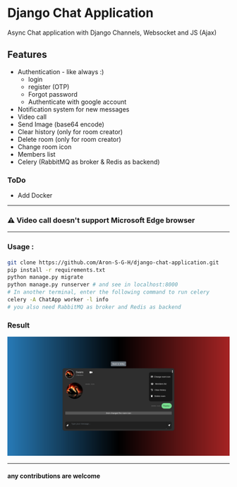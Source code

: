 # Django Chat Application
Async Chat application with Django Channels, Websocket and JS (Ajax) 

## Features
- Authentication - like always :)
  - login
  - register (OTP)
  - Forgot password
  - Authenticate with google account
- Notification system for new messages
- Video call
- Send Image (base64 encode)
- Clear history (only for room creator)
- Delete room (only for room creator)
- Change room icon
- Members list
- Celery (RabbitMQ as broker & Redis as backend)

### ToDo 
- Add Docker

---
### ⚠️ Video call doesn't support Microsoft Edge browser
---

### Usage :
```bash
git clone https://github.com/Aron-S-G-H/django-chat-application.git
pip install -r requirements.txt
python manage.py migrate
python manage.py runserver # and see in localhost:8000
# In another terminal, enter the following command to run celery
celery -A ChatApp worker -l info
# you also need RabbitMQ as broker and Redis as backend
```
### Result
<p align="center">
  <img src="https://github.com/Aron-S-G-H/django-chat-application/blob/main/assets/result.png">
</p>

---
#### any contributions are welcome
